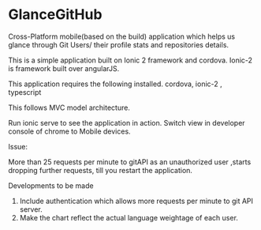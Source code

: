 # GlanceGitHub
Cross-Platform mobile(based on the build) application which helps us glance through Git Users/ their profile stats and repositories details. 


This is a simple application built on Ionic 2 framework and cordova.
Ionic-2 is framework built over angularJS.

This application requires the following installed.
cordova, ionic-2 , typescript

This follows MVC model architecture.

Run ionic serve to see the application in action.
Switch view in developer console of chrome to Mobile devices.


Issue:

More than 25 requests per minute to gitAPI as an unauthorized user ,starts dropping further requests, till you restart the application.

Developments to be made

1. Include authentication which allows more requests per minute to git API server.
2. Make the chart reflect the actual language weightage of each user.
